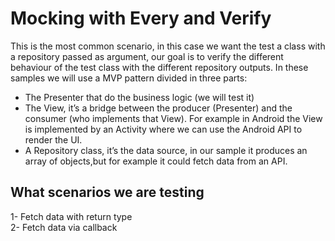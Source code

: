 # Mocking with Every and Verify

This is the most common scenario, in this case we want the test a class with a repository passed as argument, our goal is to verify the different behaviour of the test class with the different repository outputs.
In these samples we will use a MVP pattern divided in three parts:
* The Presenter that do the business logic (we will test it)
* The View, it’s a bridge between the producer (Presenter) and the consumer (who implements that View). For example in Android the View is implemented by an Activity where we can use the Android API to render the UI.
* A Repository class, it’s the data source, in our sample it produces an array of objects,but for example it could fetch data from an API.

## What scenarios we are testing 
1- Fetch data with return type <br>
2- Fetch data via callback<br>


